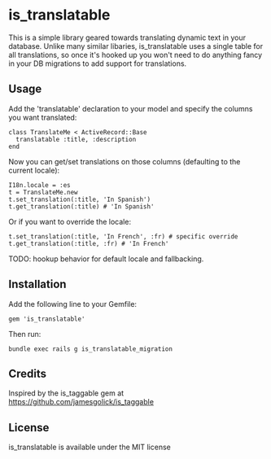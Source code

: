 # is\_translatable

This is a simple library geared towards translating dynamic text in your database.
Unlike many similar libaries, is_translatable uses a single table for all translations, so once it's hooked up you won't
need to do anything fancy in your DB migrations to add support for translations.

## Usage

Add the 'translatable' declaration to your model and specify the columns you want translated:

    class TranslateMe < ActiveRecord::Base
      translatable :title, :description
    end

Now you can get/set translations on those columns (defaulting to the current locale):

    I18n.locale = :es
    t = TranslateMe.new
    t.set_translation(:title, 'In Spanish')
    t.get_translation(:title) # 'In Spanish'

Or if you want to override the locale:

    t.set_translation(:title, 'In French', :fr) # specific override
    t.get_translation(:title, :fr) # 'In French'

TODO: hookup behavior for default locale and fallbacking.

## Installation

Add the following line to your Gemfile:

    gem 'is_translatable'

Then run:

    bundle exec rails g is_translatable_migration

## Credits

Inspired by the is\_taggable gem at https://github.com/jamesgolick/is_taggable

## License

is\_translatable is available under the MIT license
